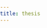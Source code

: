 ```yaml
---
title: thesis
---
```

<html lang="">
<head>
  <meta charset="utf-8">
  <meta name="viewport" content="width=device-width, initial-scale=1.0">
  <title>thesis</title>
  <style>
    body {
      padding: 0;
      margin: 0;
    }
  </style>
  <script src="p5/p5.js"></script>
  <script src="p5/p5.sound.js"></script>
  <script src="thesis.js"></script>
</head>

<body>
  <iframe id="yt_video0" style = "position: fixed; display: none; width: 100%; height: 100%; top: 0; left: 0;right: 0; bottom: 0; background-color: rgba(0,0,0,0);" src=""></iframe>
  <iframe id="yt_video1" style = "position: fixed; display: none; width: 100%; height: 100%; top: 0; left: 0;right: 0; bottom: 0; background-color: rgba(0,0,0,0);" src=""></iframe>
  <iframe id="yt_video2" style = "position: fixed; display: none; width: 100%; height: 100%; top: 0; left: 0;right: 0; bottom: 0; background-color: rgba(0,0,0,0);" src=""></iframe>
  <iframe id="yt_video3" style = "position: fixed; display: none; width: 100%; height: 100%; top: 0; left: 0;right: 0; bottom: 0; background-color: rgba(0,0,0,0);" src=""></iframe>
  <iframe id="yt_video4" style = "position: fixed; display: none; width: 100%; height: 100%; top: 0; left: 0;right: 0; bottom: 0; background-color: rgba(0,0,0,0);" src=""></iframe>
  <iframe id="yt_video5" style = "position: fixed; display: none; width: 100%; height: 100%; top: 0; left: 0;right: 0; bottom: 0; background-color: rgba(0,0,0,0);" src=""></iframe>
  <iframe id="yt_video6" style = "position: fixed; display: none; width: 100%; height: 100%; top: 0; left: 0;right: 0; bottom: 0; background-color: rgba(0,0,0,0);" src=""></iframe>
  <iframe id="yt_video7" style = "position: fixed; display: none; width: 100%; height: 100%; top: 0; left: 0;right: 0; bottom: 0; background-color: rgba(0,0,0,0);" src=""></iframe>
  <iframe id="yt_video8" style = "position: fixed; display: none; width: 100%; height: 100%; top: 0; left: 0;right: 0; bottom: 0; background-color: rgba(0,0,0,0);" src=""></iframe>
  <iframe id="yt_video9" style = "position: fixed; display: none; width: 100%; height: 100%; top: 0; left: 0;right: 0; bottom: 0; background-color: rgba(0,0,0,0);" src=""></iframe>
</body>

</html>